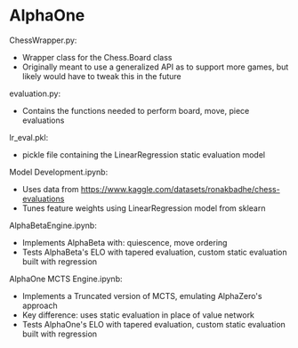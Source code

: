 # AlphaOne

ChessWrapper.py:
- Wrapper class for the Chess.Board class
- Originally meant to use a generalized API as to support more games, but likely would have to tweak this in the future

evaluation.py:
- Contains the functions needed to perform board, move, piece evaluations

lr_eval.pkl:
- pickle file containing the LinearRegression static evaluation model

Model Development.ipynb:
- Uses data from https://www.kaggle.com/datasets/ronakbadhe/chess-evaluations
- Tunes feature weights using LinearRegression model from sklearn

AlphaBetaEngine.ipynb:
- Implements AlphaBeta with: quiescence, move ordering
- Tests AlphaBeta's ELO with tapered evaluation, custom static evaluation built with regression

AlphaOne MCTS Engine.ipynb:
- Implements a Truncated version of MCTS, emulating AlphaZero's approach
- Key difference: uses static evaluation in place of value network
- Tests AlphaOne's ELO with tapered evaluation, custom static evaluation built with regression
